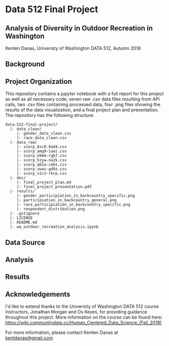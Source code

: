 # Data 512 Final Project
## Analysis of Diversity in Outdoor Recreation in Washington
Kenten Danas, Univeristy of Washington DATA 512, Autumn 2018

## Background

## Project Organization
This repository contains a jupyter notebook with a full report for this project as well as all necessary code, seven raw .csv data files resulting from API calls, two .csv files containing processed data, four .png files showing the results of the data visualization, and a final project plan and presentation. The repository has the following structure:

```
data-512-final-project/
  |- data_clean/
     |- gender_data_clean.csv
     |- race_data_clean.csv
  |- data_raw/
     |- scorp_8zc8-9ad4.csv
     |- scorp_amq9-iaai.csv
     |- scorp_ek6m-rgb7.csv
     |- scorp_hzyw-na2k.csv
     |- scorp_q62a-ce6s.csv
     |- scorp_uwas-gd9z.csv
     |- scorp_v2c2-rkrp.csv
  |- doc/
     |- final_project_plan.md
     |- final_project_presentation.pdf
  |- results/
     |- gender_participiation_in_backcountry_specific.png
     |- participiation_in_backcountry_general.png
     |- race_participiation_in_backcountry_specific.png
     |- respondent_distribution.png
  |- .gitignore
  |- LICENSE
  |- README.md
  |- wa_outdoor_recreation_analysis.ipynb
```

## Data Source

## Analysis

## Results


## Acknowledgements
I'd like to extend thanks to the University of Washington DATA 512 course instructors, Jonathan Morgan and Os Keyes, for providing guidance throughout this project. More information on the course can be found here: https://wiki.communitydata.cc/Human_Centered_Data_Science_(Fall_2018)

For more information, please contact Kenten Danas at kentdanas@gmail.com

